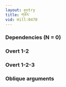 ```yaml
---
layout: entry
title: གཅོར་
vid: Hill:0470
---
```

### Dependencies (N = 0)


### Overt 1-2


### Overt 1-2-3


### Oblique arguments
